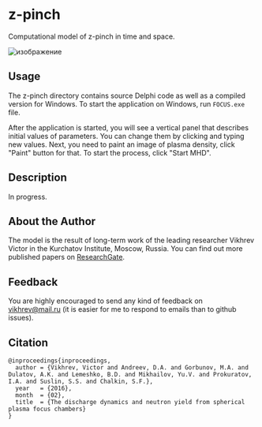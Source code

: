 # z-pinch
Computational model of z-pinch in time and space.

![изображение](https://user-images.githubusercontent.com/83656129/117030916-c3b9a800-ad08-11eb-98da-8d7b5901ae79.png)

## Usage

The z-pinch directory contains source Delphi code as well as a compiled version for Windows.
To start the application on Windows, run `FOCUS.exe` file.

After the application is started, you will see a vertical panel that describes initial values of parameters.
You can change them by clicking and typing new values.
Next, you need to paint an image of plasma density, click "Paint" button for that.
To start the process, click "Start MHD".

## Description

In progress.

## About the Author
The model is the result of long-term work of the leading researcher Vikhrev Victor in the Kurchatov Institute, Moscow, Russia.
You can find out more published papers on [ResearchGate](https://www.researchgate.net/profile/Victor-Vikhrev-2).

## Feedback
You are highly encouraged to send any kind of feedback on vikhrev@mail.ru (it is easier for me to respond to emails than to github issues).

## Citation
```
@inproceedings{inproceedings,
  author = {Vikhrev, Victor and Andreev, D.A. and Gorbunov, M.A. and Dulatov, A.K. and Lemeshko, B.D. and Mikhailov, Yu.V. and Prokuratov, I.A. and Suslin, S.S. and Chalkin, S.F.},
  year   = {2016},
  month  = {02},
  title  = {The discharge dynamics and neutron yield from spherical plasma focus chambers}
}
```
